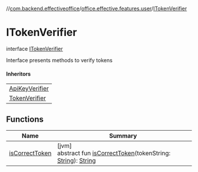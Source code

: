 //[com.backend.effectiveoffice](../../../index.md)/[office.effective.features.user](../index.md)/[ITokenVerifier](index.md)

# ITokenVerifier

interface [ITokenVerifier](index.md)

Interface presents methods to verify tokens

#### Inheritors

| |
|---|
| [ApiKeyVerifier](../-api-key-verifier/index.md) |
| [TokenVerifier](../-token-verifier/index.md) |

## Functions

| Name | Summary |
|---|---|
| [isCorrectToken](is-correct-token.md) | [jvm]<br>abstract fun [isCorrectToken](is-correct-token.md)(tokenString: [String](https://kotlinlang.org/api/latest/jvm/stdlib/kotlin/-string/index.html)): [String](https://kotlinlang.org/api/latest/jvm/stdlib/kotlin/-string/index.html) |
